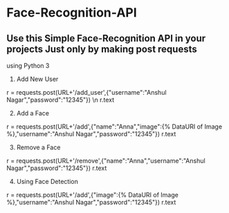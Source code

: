 # Face-Recognition-API
## Use this Simple Face-Recognition API in your projects Just only by making post requests

using Python 3

1. Add New User

r = requests.post(URL+'/add_user',{"username":"Anshul Nagar","password":"12345"}) \n
r.text

2. Add a Face

r = requests.post(URL+'/add',{"name":"Anna","image":{% DataURI of Image %},"username":"Anshul Nagar","password":"12345"})
r.text

3. Remove a Face

r = requests.post(URL+'/remove',{"name":"Anna","username":"Anshul Nagar","password":"12345"})
r.text

4. Using Face Detection

r = requests.post(URL+'/add',{"image":{% DataURI of Image %},"username":"Anshul Nagar","password":"12345"})
r.text
